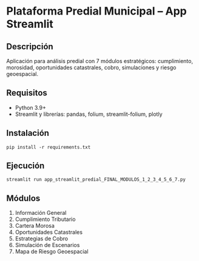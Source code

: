 # Plataforma Predial Municipal – App Streamlit

## Descripción
Aplicación para análisis predial con 7 módulos estratégicos: cumplimiento, morosidad, oportunidades catastrales, cobro, simulaciones y riesgo geoespacial.

## Requisitos
- Python 3.9+
- Streamlit y librerías: pandas, folium, streamlit-folium, plotly

## Instalación
```
pip install -r requirements.txt
```

## Ejecución
```
streamlit run app_streamlit_predial_FINAL_MODULOS_1_2_3_4_5_6_7.py
```

## Módulos
1. Información General
2. Cumplimiento Tributario
3. Cartera Morosa
4. Oportunidades Catastrales
5. Estrategias de Cobro
6. Simulación de Escenarios
7. Mapa de Riesgo Geoespacial
